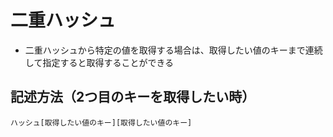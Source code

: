 # 二重ハッシュ  
- 二重ハッシュから特定の値を取得する場合は、取得したい値のキーまで連続して指定すると取得することができる
## 記述方法（2つ目のキーを取得したい時）
```
ハッシュ[取得したい値のキー][取得したい値のキー]
```
